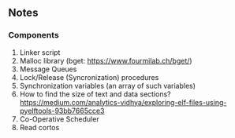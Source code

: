 Notes
-------------

### Components
1. Linker script
2. Malloc library (bget: <https://www.fourmilab.ch/bget/>)
3. Message Queues
4. Lock/Release (Syncronization) procedures
5. Synchronization variables (an array of such variables)
6. How to find the size of text and data sections?
   <https://medium.com/analytics-vidhya/exploring-elf-files-using-pyelftools-93bb7665cce3>
7. Co-Operative Scheduler
8. Read cortos